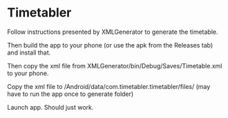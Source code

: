 # Timetabler

Follow instructions presented by XMLGenerator to generate the timetable.

Then build the app to your phone (or use the apk from the Releases tab) and install that.

Then copy the xml file from XMLGenerator/bin/Debug/Saves/Timetable.xml to your phone.

Copy the xml file to /Android/data/com.timetabler.timetabler/files/ (may have to run the app once to generate folder)

Launch app. Should just work.
